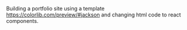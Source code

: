 Building a portfolio site using a template https://colorlib.com/preview/#jackson and changing html code to react components. 